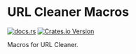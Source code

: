 # URL Cleaner Macros

[![docs.rs](https://img.shields.io/docsrs/url-cleaner-macros)](https://docs.rs/url-cleane-macrosr/latest/url_cleaner-macros/)
[![Crates.io Version](https://img.shields.io/crates/v/url-cleaner-macros)](https://crates.io/crates/url-cleaner-macros/)

Macros for URL Cleaner.
